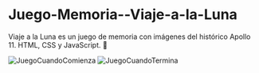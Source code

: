 # Juego-Memoria--Viaje-a-la-Luna
Viaje a la Luna es un juego de memoria con imágenes del histórico Apollo 11. HTML, CSS y JavaScript. 🚀

![JuegoCuandoComienza](https://github.com/LuzPaez/Juego-Memoria--Viaje-a-la-Luna/assets/95242204/98c5256a-edd5-41ca-82d3-ebcac68aa04c)
![JuegoCuandoTermina](https://github.com/LuzPaez/Juego-Memoria--Viaje-a-la-Luna/assets/95242204/01474c84-0e6f-402f-a9dd-759c037c5bd8)

